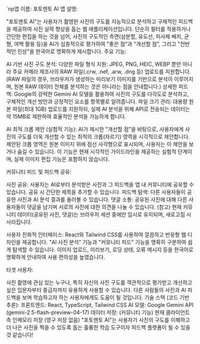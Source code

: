 
   `np앱 이름: 포토멘토 AI
앱 설명:

"포토멘토 AI"는 사용자가 촬영한 사진의 구도를 지능적으로 분석하고 구체적인 피드백을 제공하여 사진 실력 향상을 돕는 웹 애플리케이션입니다. 단순히 필터를 적용하거나 간단한 편집을 하는 것을 넘어, 사진의 구도적인 측면(삼분할, 유도선, 피사체 배치, 균형, 여백 활용 등)을 AI가 심층적으로 평가하여 "좋은 점"과 "개선할 점", 그리고 "전반적인 인상"을 한국어로 명확하게 제시합니다.
주요 기능:

AI 기반 사진 구도 분석:
다양한 파일 형식 지원: JPEG, PNG, HEIC, WEBP 뿐만 아니라 주요 카메라 제조사의 RAW 파일(.crw, .nef, .arw, .dng 등) 업로드를 지원합니다. (RAW 파일의 경우, 브라우저가 생성하는 미리보기 이미지를 기반으로 분석이 이루어지며, 원본 RAW 데이터 전체를 분석하는 것은 아니라는 점을 안내합니다.)
상세한 피드백: Google의 강력한 Gemini AI 모델을 활용하여 사진의 구도를 다각도로 분석하고, 구체적인 개선 방안과 긍정적인 요소를 항목별로 알려줍니다.
파일 크기 관리: 대용량 원본 파일(최대 1GB) 업로드를 지원하되, 실제 AI 분석을 위해 API로 전송되는 데이터는 약 15MB로 제한하여 효율적인 분석을 가능하게 합니다.

AI 최적 크롭 제안 (실험적 기능):
AI가 제시한 "개선할 점"을 바탕으로, 사용자에게 사진의 구도를 더욱 개선할 수 있는 최적의 크롭(자르기) 영역을 시각적으로 제안합니다.
제안된 크롭 영역은 원본 이미지 위에 점선 사각형으로 표시되며, 사용자는 이 제안을 보거나 숨길 수 있습니다.
이 기능은 현재 시각적인 가이드라인을 제공하는 실험적 단계이며, 실제 이미지 편집 기능은 포함하지 않습니다.

커뮤니티 피드 및 피드백 공유:

사진 공유: 사용자는 AI로부터 분석받은 사진과 그 피드백을 앱 내 커뮤니티에 공유할 수 있습니다. 공유 시 간단한 제목을 추가할 수 있습니다.
피드백 탐색: 다른 사용자들이 공유한 사진과 AI 분석 결과를 둘러볼 수 있습니다.
댓글 소통: 공유된 사진에 대해 다른 사용자들이 댓글을 남기며 서로의 사진에 대한 의견을 나눌 수 있습니다.
(참고) 현재 커뮤니티 데이터(공유된 사진, 댓글)는 브라우저 세션 중에만 임시로 유지되며, 새로고침 시 사라집니다.

사용자 친화적 인터페이스:
React와 Tailwind CSS를 사용하여 깔끔하고 반응형 웹 디자인을 제공합니다.
"AI 사진 분석" 기능과 "커뮤니티 피드" 기능을 명확히 구분하여 쉽게 탐색할 수 있습니다.
이미지 업로드, 미리보기, 로딩 상태, 오류 메시지 등을 한국어로 명확하게 안내하여 사용 편의성을 높였습니다.

타겟 사용자:

사진 촬영에 관심 있는 누구나, 특히 자신의 사진 구도를 객관적으로 평가받고 개선하고 싶은 입문자부터 중급자까지 유용하게 사용할 수 있습니다. 다른 사람들의 사진과 AI 피드백을 보며 학습하고자 하는 사용자에게도 도움이 될 것입니다.
기술 스택 (코드 기반 추론):
프론트엔드: React, TypeScript, Tailwind CSS
AI 모델: Google Gemini API (gemini-2.5-flash-preview-04-17)
데이터 저장: (커뮤니티 기능) 현재 클라이언트 측 인메모리 저장 (영구 저장 없음)
"포토멘토 AI"는 사용자가 사진의 구도를 이해하고 더 나은 사진을 찍을 수 있도록 돕는 훌륭한 학습 도구이자 피드백 플랫폼이 될 수 있을 것 같습니다!
